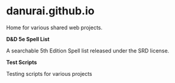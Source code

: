 # danurai.github.io
<p>Home for various shared web projects.
<p><b>D&amp;D 5e Spell List</b>
<p>A searchable 5th Edition Spell list released under the SRD license.
<p><b>Test Scripts</b>
<p>Testing scripts for various projects
